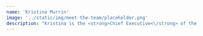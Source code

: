 ```yaml
---
name: 'Kristina Murrin'
image: '../static/img/meet-the-team/placeholder.png'
description: "Kristina is the <strong>Chief Executive<\/strong> of the National Leadership Centre with a background in innovation and social change. She has worked at board level in private, public, academic and voluntary sectors."
---
```

